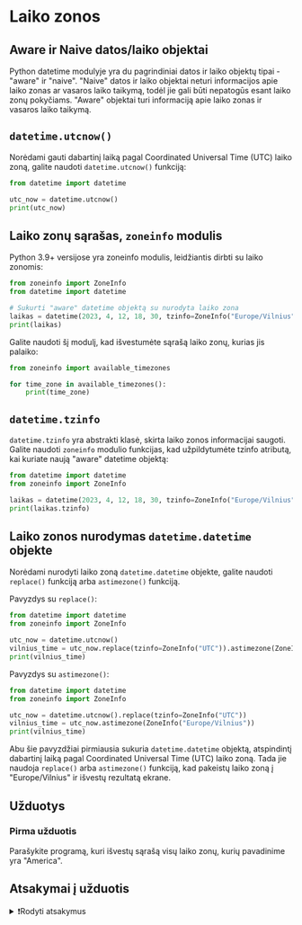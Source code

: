 # Laiko zonos

## Aware ir Naive datos/laiko objektai

Python datetime modulyje yra du pagrindiniai datos ir laiko objektų tipai - "aware" ir "naive". "Naive" datos ir laiko objektai neturi informacijos apie laiko zonas ar vasaros laiko taikymą, todėl jie gali būti nepatogūs esant laiko zonų pokyčiams. "Aware" objektai turi informaciją apie laiko zonas ir vasaros laiko taikymą.

## `datetime.utcnow()`

Norėdami gauti dabartinį laiką pagal Coordinated Universal Time (UTC) laiko zoną, galite naudoti `datetime.utcnow()` funkciją:

```Python
from datetime import datetime

utc_now = datetime.utcnow()
print(utc_now)
```

## Laiko zonų sąrašas, `zoneinfo` modulis

Python 3.9+ versijose yra zoneinfo modulis, leidžiantis dirbti su laiko zonomis:

```Python
from zoneinfo import ZoneInfo
from datetime import datetime

# Sukurti "aware" datetime objektą su nurodyta laiko zona
laikas = datetime(2023, 4, 12, 18, 30, tzinfo=ZoneInfo("Europe/Vilnius"))
print(laikas)
```

Galite naudoti šį modulį, kad išvestumėte sąrašą laiko zonų, kurias jis palaiko:

```Python
from zoneinfo import available_timezones

for time_zone in available_timezones():
    print(time_zone)
```

## `datetime.tzinfo`

`datetime.tzinfo` yra abstrakti klasė, skirta laiko zonos informacijai saugoti. Galite naudoti `zoneinfo` modulio funkcijas, kad užpildytumėte tzinfo atributą, kai kuriate naują "aware" datetime objektą:

```Python
from datetime import datetime
from zoneinfo import ZoneInfo

laikas = datetime(2023, 4, 12, 18, 30, tzinfo=ZoneInfo("Europe/Vilnius"))
print(laikas.tzinfo)
```

## Laiko zonos nurodymas `datetime.datetime` objekte

Norėdami nurodyti laiko zoną `datetime.datetime` objekte, galite naudoti `replace()` funkciją arba `astimezone()` funkciją.

Pavyzdys su `replace()`:

```Python
from datetime import datetime
from zoneinfo import ZoneInfo

utc_now = datetime.utcnow()
vilnius_time = utc_now.replace(tzinfo=ZoneInfo("UTC")).astimezone(ZoneInfo("Europe/Vilnius"))
print(vilnius_time)
```

Pavyzdys su `astimezone()`:

```Python
from datetime import datetime
from zoneinfo import ZoneInfo

utc_now = datetime.utcnow().replace(tzinfo=ZoneInfo("UTC"))
vilnius_time = utc_now.astimezone(ZoneInfo("Europe/Vilnius"))
print(vilnius_time)
```

Abu šie pavyzdžiai pirmiausia sukuria `datetime.datetime` objektą, atspindintį dabartinį laiką pagal Coordinated Universal Time (UTC) laiko zoną. Tada jie naudoja `replace()` arba `astimezone()` funkciją, kad pakeistų laiko zoną į "Europe/Vilnius" ir išvestų rezultatą ekrane.

## Užduotys

### Pirma užduotis

Parašykite programą, kuri išvestų sąrašą visų laiko zonų, kurių pavadinime yra "America".

## Atsakymai į užduotis

<details><summary>❗Rodyti atsakymus</summary>
<br>
<details>
<summary>Pirma užduotis</summary>
<hr>

```Python
from zoneinfo import available_timezones

america_time_zones = []

for tz in available_timezones():
    if "America" in tz:
        america_time_zones.append(tz)

for time_zone in america_time_zones:
    print(time_zone)
```

</details>
</details>